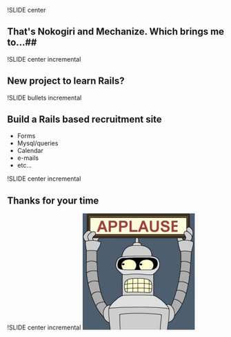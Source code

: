 !SLIDE center
## That's Nokogiri and Mechanize. Which brings me to...##

!SLIDE center incremental
## New project to learn Rails? ##

!SLIDE bullets incremental
## Build a Rails based recruitment site ##
* Forms
* Mysql/queries
* Calendar
* e-mails
* etc...

!SLIDE center incremental
## Thanks for your time ##

!SLIDE center incremental
![Applause](applause.jpg)

